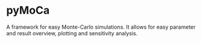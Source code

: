 # pyMoCa
A framework for easy Monte-Carlo simulations. It allows for easy parameter and result overview, plotting and sensitivity analysis.
